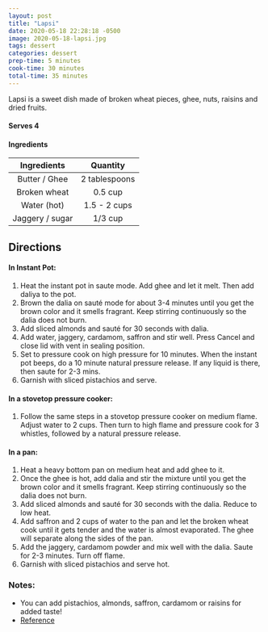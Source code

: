```yaml
---
layout: post
title: "Lapsi"
date: 2020-05-18 22:28:18 -0500
image: 2020-05-18-lapsi.jpg
tags: dessert
categories: dessert
prep-time: 5 minutes
cook-time: 30 minutes
total-time: 35 minutes
---
```


Lapsi is a sweet dish made of broken wheat pieces, ghee, nuts, raisins and dried fruits.

#### Serves 4

#### Ingredients

|   Ingredients   |    Quantity   |
|:---------------:|:-------------:|
|  Butter / Ghee  | 2 tablespoons |
|   Broken wheat  |    0.5 cup    |
|   Water (hot)   |  1.5 - 2 cups |
| Jaggery / sugar |    1/3 cup    |

## Directions

#### In Instant Pot:
1. Heat the instant pot in saute mode. Add ghee and let it melt. Then add daliya to the pot.
2. Brown the dalia on sauté mode for about 3-4 minutes until you get the brown color and it smells fragrant. Keep stirring continuously so the dalia does not burn.
3. Add sliced almonds and sauté for 30 seconds with dalia.
4. Add water, jaggery, cardamom, saffron and stir well. Press Cancel and close lid with vent in sealing position.
5. Set to pressure cook on high pressure for 10 minutes. When the instant pot beeps, do a 10 minute natural pressure release. If any liquid is there, then saute for 2-3 mins.
6. Garnish with sliced pistachios and serve.

#### In a stovetop pressure cooker:
1. Follow the same steps in a stovetop pressure cooker on medium flame. Adjust water to 2 cups. Then turn to high flame and pressure cook for 3 whistles, followed by a natural pressure release.

#### In a pan:
1. Heat a heavy bottom pan on medium heat and add ghee to it.
2. Once the ghee is hot, add dalia and stir the mixture until you get the brown color and it smells fragrant. Keep stirring continuously so the dalia does not burn.
3. Add sliced almonds and sauté for 30 seconds with the dalia. Reduce to low heat.
4. Add saffron and 2 cups of water to the pan and let the broken wheat cook until it gets tender and the water is almost evaporated. The ghee will separate along the sides of the pan.
5. Add the jaggery, cardamom powder and mix well with the dalia. Saute for 2-3 minutes. Turn off flame.
6. Garnish with sliced pistachios and serve hot.

### Notes:

* You can add pistachios, almonds, saffron, cardamom or raisins for added taste!
* [Reference](https://pipingpotcurry.com/lapsi-cracked-wheat-sweet-recipe/)
